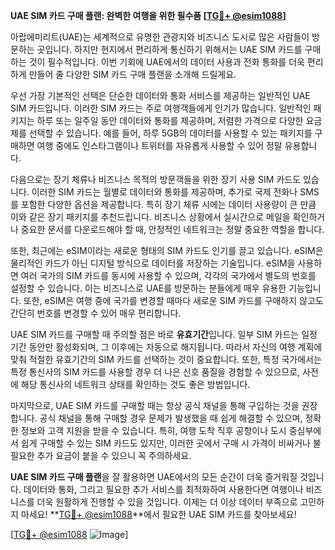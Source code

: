 **UAE SIM 카드 구매 플랜: 완벽한 여행을 위한 필수품 [[TG💪+ @esim1088](https://t.me/s/esim1088)]**

아랍에미리트(UAE)는 세계적으로 유명한 관광지와 비즈니스 도시로 많은 사람들이 방문하는 곳입니다. 하지만 현지에서 편리하게 통신하기 위해서는 UAE SIM 카드를 구매하는 것이 필수적입니다. 이번 기회에 UAE에서의 데이터 사용과 전화 통화를 더욱 편리하게 만들어 줄 다양한 SIM 카드 구매 플랜을 소개해 드릴게요.

우선 가장 기본적인 선택은 단순한 데이터와 통화 서비스를 제공하는 일반적인 UAE SIM 카드입니다. 이러한 SIM 카드는 주로 여행객들에게 인기가 많습니다. 일반적인 패키지는 하루 또는 일주일 동안 데이터와 통화를 제공하며, 저렴한 가격으로 다양한 요금제를 선택할 수 있습니다. 예를 들어, 하루 5GB의 데이터를 사용할 수 있는 패키지를 구매하면 여행 중에도 인스타그램이나 트위터를 자유롭게 사용할 수 있어 정말 유용합니다.

다음으로는 장기 체류나 비즈니스 목적의 방문객들을 위한 장기 사용 SIM 카드도 있습니다. 이러한 SIM 카드는 월별로 데이터와 통화를 제공하며, 추가로 국제 전화나 SMS를 포함한 다양한 옵션을 제공합니다. 특히 장기 체류 시에는 데이터 사용량이 큰 만큼 이와 같은 장기 패키지를 추천드립니다. 비즈니스 상황에서 실시간으로 메일을 확인하거나 중요한 문서를 다운로드해야 할 때, 안정적인 네트워크는 정말 중요한 역할을 합니다.

또한, 최근에는 eSIM이라는 새로운 형태의 SIM 카드도 인기를 끌고 있습니다. eSIM은 물리적인 카드가 아닌 디지털 방식으로 데이터를 저장하는 기술입니다. eSIM을 사용하면 여러 국가의 SIM 카드를 동시에 사용할 수 있으며, 각각의 국가에서 별도의 번호를 설정할 수 있습니다. 이는 비즈니스로 UAE를 방문하는 분들에게 매우 유용한 기능입니다. 또한, eSIM은 여행 중에 국가를 변경할 때마다 새로운 SIM 카드를 구매하지 않고도 간단히 번호를 변경할 수 있어 매우 편리합니다.

UAE SIM 카드를 구매할 때 주의할 점은 바로 **유효기간**입니다. 일부 SIM 카드는 일정 기간 동안만 활성화되며, 그 이후에는 자동으로 해지됩니다. 따라서 자신의 여행 계획에 맞춰 적절한 유효기간의 SIM 카드를 선택하는 것이 중요합니다. 또한, 특정 국가에서는 특정 통신사의 SIM 카드를 사용할 경우 더 나은 신호 품질을 경험할 수 있으므로, 사전에 해당 통신사의 네트워크 상태를 확인하는 것도 좋은 방법입니다.

마지막으로, UAE SIM 카드를 구매할 때는 항상 공식 채널을 통해 구입하는 것을 권장합니다. 공식 채널을 통해 구매할 경우 문제가 발생했을 때 쉽게 해결할 수 있으며, 정확한 정보와 고객 지원을 받을 수 있습니다. 특히, 여행 도착 직후 공항이나 도시 중심부에서 쉽게 구매할 수 있는 SIM 카드도 있지만, 이러한 곳에서 구매 시 가격이 비싸거나 불필요한 추가 요금이 붙을 수 있으니 꼭 주의하세요.

**UAE SIM 카드 구매 플랜**을 잘 활용하면 UAE에서의 모든 순간이 더욱 즐거워질 것입니다. 데이터와 통화, 그리고 필요한 추가 서비스를 최적화하여 사용한다면 여행이나 비즈니스를 더욱 원활하게 진행할 수 있을 것입니다. 이제는 더 이상 데이터 부족으로 고민하지 마세요! **[TG💪+ @esim1088](https://t.me/s/esim1088)**에서 필요한 UAE SIM 카드를 찾아보세요!

[[TG💪+ @esim1088](https://t.me/s/esim1088) ![Image](https://i.postimg.cc/Y0z9fWf4/image.png)]